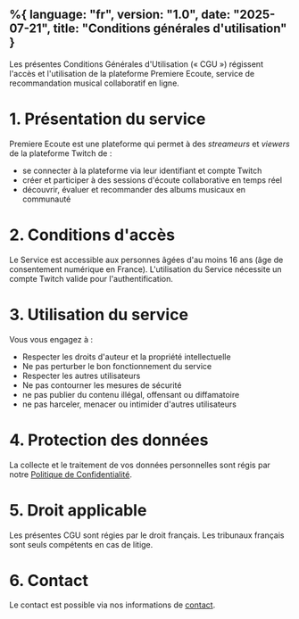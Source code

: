 %{
  language: "fr",
  version: "1.0",
  date: "2025-07-21",
  title: "Conditions générales d'utilisation"
}
---

Les présentes Conditions Générales d'Utilisation (« CGU ») régissent l'accès et l'utilisation de la plateforme Premiere Ecoute, service de recommandation musical collaboratif en ligne.

# 1. Présentation du service

Premiere Ecoute est une plateforme qui permet à des _streameurs_ et _viewers_ de la plateforme Twitch  de :

- se connecter à la plateforme via leur identifiant et compte Twitch
- créer et participer à des sessions d'écoute collaborative en temps réel
- découvrir, évaluer et recommander des albums musicaux en communauté

# 2. Conditions d'accès

Le Service est accessible aux personnes âgées d'au moins 16 ans (âge de consentement numérique en France). L'utilisation du Service nécessite un compte Twitch valide pour l'authentification.

# 3. Utilisation du service

Vous vous engagez à :

- Respecter les droits d'auteur et la propriété intellectuelle
- Ne pas perturber le bon fonctionnement du service
- Respecter les autres utilisateurs
- Ne pas contourner les mesures de sécurité
- ne pas publier du contenu illégal, offensant ou diffamatoire
- ne pas harceler, menacer ou intimider d'autres utilisateurs

# 4. Protection des données

La collecte et le traitement de vos données personnelles sont régis par notre [Politique de Confidentialité](/legal/terms).

# 5. Droit applicable

Les présentes CGU sont régies par le droit français. Les tribunaux français sont seuls compétents en cas de litige.

# 6. Contact

Le contact est possible via nos informations de [contact](/legal/contact).